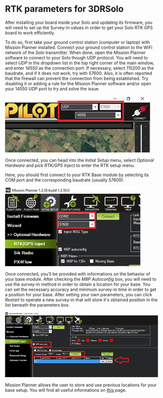 # RTK parameters for 3DRSolo

After installing your board inside your Solo and updating its firmware, you will need to set up the Survey-in values in order to get your Solo RTK GPS board to work efficiently.

To do so, first take your ground control station \(computer or laptop\) with Mission Planner installed. Connect your ground control station to the WiFi network of the Solo transmitter. When done, open the Mission Planner software to connect to your Solo though UDP protocol. You will need to select _UDP_ in the dropdown list in the top right corner of the main window, and enter _14550_ as the connection port. If necessary, select 115200 as the baudrate, and if it does not work, try with 57600. Also, it is often reported that the firewall can prevent the connection from being established. Try disabling it or adding a rule for the Mission Planner software and/or open your 14550 UDP port to try and solve the issue.

![](../.gitbook/assets/udp.png)

Once connected, you can head into the _Initial Setup_ menu, select _Optional Hardware_ and pick _RTK/GPS Inject_ to enter the RTK setup menu.

Here, you should first connect to your RTK Base module by selecting its COM port and the corresponding baudrate \(usually 57600\).

![](../.gitbook/assets/mp1.png)

Once connected, you'll be provided with informations on the behavior of your base module. After checking the _M8P Autoconfig_ box, you will need to use the survey-in method in order to obtain a location for your base. You can set the necessary accuracy and minimum survey-in time in order to get a position for your base. After setting your own parameters, you can click _Restart_ to operate a new survey-in that will store it's obtained position in the list beneath the parameters box.

![](../.gitbook/assets/mp2%20%281%29.png)

Mission Planner allows the user to store and use previous locations for your base setup. You will find all useful informations on [this](http://ardupilot.org/copter/docs/common-here-plus-gps.html?highlight=rtk#base-module-setting-using-mission-planner) page.

